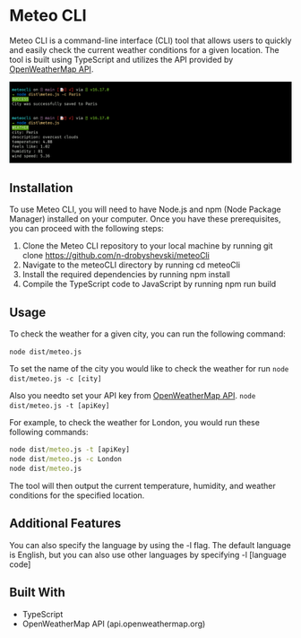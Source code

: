 # Meteo CLI

Meteo CLI is a command-line interface (CLI) tool that allows users to quickly and easily check the current weather conditions for a given location. The tool is built using TypeScript and utilizes the API provided by [OpenWeatherMap API](api.openweathermap.org).

![demo image](demo.png)

## Installation

To use Meteo CLI, you will need to have Node.js and npm (Node Package Manager) installed on your computer. Once you have these prerequisites, you can proceed with the following steps:

1. Clone the Meteo CLI repository to your local machine by running git clone https://github.com/n-drobyshevski/meteoCli
2. Navigate to the meteoCLI directory by running cd meteoCli
3. Install the required dependencies by running npm install
4. Compile the TypeScript code to JavaScript by running npm run build

## Usage

To check the weather for a given city, you can run the following command:

`node dist/meteo.js`

To set the name of the city you would like to check the weather for run
`node dist/meteo.js -c [city]`

Also you needto set your API key from [OpenWeatherMap API](api.openweathermap.org).
`node dist/meteo.js -t [apiKey]`

For example, to check the weather for London, you would run these following commands:

```cmd
node dist/meteo.js -t [apiKey]
node dist/meteo.js -c London
node dist/meteo.js
```

The tool will then output the current temperature, humidity, and weather conditions for the specified location.

## Additional Features

You can also specify the language by using the -l flag. The default language is English, but you can also use other languages by specifying -l [language code]

## Built With

- TypeScript
- OpenWeatherMap API (api.openweathermap.org)
